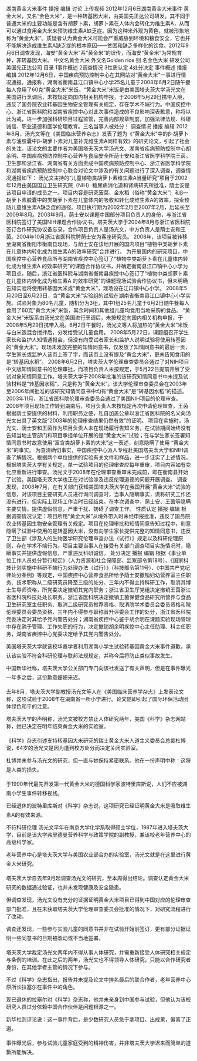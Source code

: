 湖南黄金大米事件
播报
编辑
讨论
上传视频
2012年12月6日湖南黄金大米事件
黄金大米，又名“金色大米”，是一种转基因大米，由美国先正达公司研发。其不同于普通大米的主要功能是含有胡萝卜素，胡萝卜素在人体内会转化为维生素A，从而可以通过食用金大米来预防维生素A缺乏症。因为这种米外观为黄色，就被形象地称为“黄金大米”。质疑者认为黄金大米可能会严重威胁到环境和粮食安全，它也并不能解决造成维生素A缺乏症的根本原因——贫困和缺乏多样化的饮食。2012年9月6日调查发现，海安“黄金大米”系“黄金米”的误传，而海安“黄金米”为常规育种，非转基因大米。
中文名黄金大米
外文名Golden rice
别    名金色大米
研发公司美国先正达公司
目录
1事件概述
2调查情况
3性质认定
4处分决定
事件概述
播报
编辑
2012年12月6日，中国疾病预防控制中心在其网站对“黄金大米”一事进行情况通报。通报称，湖南省衡南县江口镇中心小学25名儿童于2008年6月2日随午餐每人食用了60克“黄金大米”米饭。“黄金大米”米饭是由美国塔夫茨大学汤光文在美国进行烹调后，未按规定向国内相关机构申报，于2008年5月29日携带入境，违反了国务院农业转基因生物安全管理有关规定，存在学术不端行为。中国疾控中心、浙江省医科院和湖南省疾控中心对此次事件造成的不良影响深表歉意，称将以此为戒，进一步加强科研项目过程监管，完善内部规章制度，加强法律法规、科研诚信、职业道德和医学伦理教育。三名当事人被处分！
调查情况
播报
编辑
2012年8月，汤光文等在《美国临床营养杂志》发表了题为《“黄金大米”中的β-胡萝卜素与油胶囊中β-胡萝卜素对儿童补充维生素A同样有效》的研究论文，引起了社会的关注。该论文的主要作者为美国塔夫茨大学汤光文、湖南省疾病预防控制中心胡余明、中国疾病预防控制中心营养与食品安全所荫士安和浙江省医学科学院王茵。卫生部和浙江省、湖南省有关方面责成中国疾病预防控制中心、浙江省医学科学院和湖南省疾病预防控制中心联合对论文中涉及的有关问题进行了深入调查，调查情况通报如下：
汤光文主持的“儿童植物类胡萝卜素维生素A当量研究”项目于2002年12月由美国国立卫生研究院（NIH）糖尿病消化道和肾病研究所批准，荫士安是该项目申请的成员之一。项目内容是研究菠菜、金水稻（俗称“黄金大米”）和β—胡萝卜素胶囊中的类胡萝卜素在儿童体内的吸收和转化成维生素A的效率，探索预防儿童维生素A缺乏症的途径。项目执行期为2002年2月至2007年2月，后延长至2009年8月。2003年9月，荫士安以课题中国部分项目负责人的身份，与浙江省医科院签订了美国NIH课题合作协议书。塔夫茨大学于2004年8月与浙江省医科院签订合作研究协议备忘录，合作项目负责人是汤光文，中方负责人是荫士安和王茵。2004年10月浙江省医科院聘荫士安为客座研究员。
2008年，该项目被转移至湖南省衡阳市衡南县现场，与荫士安在该地开展的国内项目“植物中类胡萝卜素在儿童体内转化成为维生素A的效率研究”合并进行。
为开展国内的研究项目，中国疾控中心营养食品所与湖南省疾控中心签订了“植物中类胡萝卜素在儿童体内转化成为维生素A 的效率研究”的课题合作协议书，并确定衡南县江口镇中心小学为项目点。随后，浙江省医科院与湖南省衡南县疾控中心签订了“植物中类胡萝卜素在儿童体内转化成为维生素A 的效率研究”的课题现场试验合作协议书，但未明确告知实验将使用转基因大米或“黄金大米”，现场设在江口镇中心小学。
2008年5月20日至6月23日，含“黄金大米”实验组的试验在湖南省衡南县江口镇中心小学实施。试验对象为80名儿童，随机分为3组，其中1组25名儿童于6月2日随午餐每人食用了60克“黄金大米”米饭，其余时间和其他组儿童均食用当地采购的食品。
“黄金大米”米饭系由汤光文在美国进行烹调后，未按规定向国内相关机构申报，于2008年5月29日携带入境。6月2日午餐时，汤光文等人将加热的“黄金大米”米饭与白米饭混合搅拌后，分发给受试儿童食用。
2008年5月22日，课题组召开学生家长和监护人知情通报会，但没有向受试者家长和监护人说明试验将使用转基因的“黄金大米”。现场未发放完整的知情同意书，仅发放了知情同意书的最后一页，学生家长或监护人该页上签了字，而该页上没有提及“黄金大米”，更未告知食用的是“转基因水稻”。
2008年6月2日，塔夫茨大学伦理审查委员会通过了对NIH项目中文版知情同意书的伦理审批，而项目负责人未按规定，于5月22日提前开展了受试对象知情同意工作。塔夫茨大学于2008年批准的该研究知情同意书中未提及试验材料是“转基因水稻”，只是称为“黄金大米”。该大学伦理审查委员会在2003年至2006年间批准的该研究知情同意书中均有“黄金大米”是“转基因水稻”的描述。
2003年11月，浙江省医科院伦理审查委员会通过了美国NIH项目的伦理审查。2008年项目现场工作转到湖南后，项目负责人未按规定再次申请伦理审查，王茵根据荫士安提供的材料，利用职务之便，私自加盖公章以浙江省医科院的名义向汤光文出具了英文版“2003年的伦理审查结果仍然有效”的证明。
项目在实施时，汤光文、荫士安和王茵作为项目负责人未在现场履行告知义务，在试验期间始终没有告知当地主管部门和项目承担单位开展的是“黄金大米”试验；在与学生家长签署知情同意书时故意使用“富含类胡萝卜素的大米”这一表述，刻意隐瞒了使用 “黄金大米”的事实。
为查清确切事实，中国疾控中心派人专程赴美国塔夫茨大学和NIH调查了解情况。根据两个单位提供的实验有关文件和样品，进一步证实了上述情况。根据塔夫茨大学有关规定，单一试验项目的伦理审查应每年重审，项目内容如有变化应重新进行审查。汤光文于2008年在伦理审查重审未完成前，即在衡南县开始了试验。美国塔夫茨大学也正在对试验涉及违反伦理道德的问题开展调查。
调查发现，2008年7月，在有关部门获知美国塔夫茨大学在我国开展“黄金大米”试验的信息，对该项目主要研究人员进行询问调查时，当事人隐瞒事实，谎称研究工作还没有进行，但实际上现场工作当时已经结束。在本次调查中，荫士安、王茵等隐瞒主要实情，提供虚假信息，严重干扰、妨碍了调查工作。
性质认定
播报
编辑
根据调查情况认定：项目所用“黄金大米”从境外带入时未经申报批准，违反了国务院农业转基因生物安全管理有关规定。项目在伦理审批和知情同意告知过程中，刻意隐瞒了试验中使用的是转基因大米，没有向学生家长提供完整的知情同意书，违反了卫生部《涉及人的生物医学研究伦理审查办法（试行）》规定以及科研伦理原则，存在学术不端行为。项目主要当事人在接受有关部门调查项目实施情况时，隐瞒事实并提供虚假信息，严重违反科研诚信。
处分决定
播报
编辑
根据《事业单位工作人员处分暂行规定》（人力资源和社会保障部、监察部令第18号）、《国家科技计划实施中科研不端行为处理办法（试行）》（科技部令第11号）、《中国共产党纪律处分条例》等规定，中国疾控中心营养食品所给予荫士安撤销妇幼营养室主任职务、技术职称从二级研究员降至三级的处分、三年内不得主持科研工作，取消其博士生导师资格，所党委决定撤销其党内职务；浙江省卫生厅党组决定撤销王茵浙江省医科院科技处处长职务，浙江省医科院决定撤销王茵保健食品研究所营养与食品卫生研究室主任职务、取消二级研究员推荐资格、取消院学术委员会委员资格和院伦理委员会委员资格、三年内不得参与职称晋升评委会工作的处分，浙江省医科院党委决定对其给予党内警告处分；湖南省疾控中心鉴于胡余明在课题实验现场管理中存在疏于管理、工作失职的行为，决定撤销胡余明疾控中心主任助理、科主任职务，湖南省疾控中心党委决定给予其党内警告处分。

美国塔夫茨大学就该校华裔学者利用湖南小学生试验转基因黄金大米事件道歉，承认该实验不符合科研伦理与联邦法规规定，并称今后将防止类似事故发生。

中国新华社称，塔夫茨大学公关部门专门向该社发送了有关声明，但是在事件曝光一年多之后，这份歉意姗姗来迟。

去年8月，塔夫茨大学副教授汤光文等人在《美国临床营养学杂志》上发表论文称，这项试验于2008年在湖南省一所小学进行。论文随即引起了国际环保活动团体绿色和平的注意。

塔夫茨大学的声明称，汤光文被校方禁止人体研究两年，美国《科学》杂志网站称，她已决定在明年结束黄金大米的实验室。

《科学》杂志引述支持转基因大米研究的瑞士黄金大米人道主义委员会总裁杜博说，64岁的汤光文是因为遭到校方处分而决定关闭实验室。

杜博并未参与汤光文的研究，但一直与她保持紧密联系。他在一份声明中称：这将是人类的损失。

于1990年代最先开发第一代黄金大米的德国科学家波特里库斯说，人们不应被湖南小学生事件转移视线。

已经退休的波特里库斯对《科学》杂志说，这项研究已经证明黄金大米是吸取维生素A的有效来源。

不符科研伦理
汤光文早年在南京大学化学系取得硕士学位，1987年进入塔夫茨大学，目前是该大学弗里德曼营养科学与政策学院的副教授，兼该校老年营养中心的高级科学家。

老年营养中心是塔夫茨大学与美国农业部合办的实验室，汤光文就是在这里进行黄金大米研究。

塔夫茨大学自去年9月起调查汤光文的研究，至本周得出结论。调查认定黄金大米研究的数据通过验证，也并未发现健康及安全隐患。

但调查发现，汤光文没有充分的证据证明黄金大米项目已得到中国对应的伦理审查部门批准，且在未获取塔夫茨大学伦理审查委员会批准的情况下，对研究流程进行了改动。

调查还发现，一些参与实验儿童的同意书并非在试验开始前签订，更有部分证据证明一些同意书的日期被改动或不当地签署。

塔夫茨大学裁定汤光文两年内不得从事人体研究，并需重新接受人体研究相关规定与条例的培训。在此之后的两年，汤光文也不得领导人体研究，只能以合作研究者身份，在其他学者主管的情况下参与。

不过《科学》杂志指出，报告并未提及论文中排名最后的联合作者，老年营养中心原所长拉塞尔在事件中的角色。

现已退休的拉塞尔对《科学》杂志称，他并未亲身到中国参与试验，但他认为该校研究人员过分依赖中国合作伙伴是问题根源之一。

新华社则评论说：这一事件背后，是少数研究人员急于拿项目、出成果，偏离了正道。

事件曝光后，参与试验儿童家庭受到的精神伤害，并非塔夫茨大学迟来而简单的道歉所能解决。